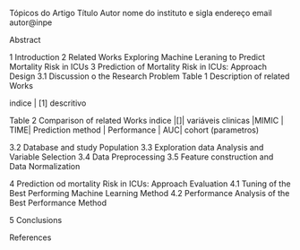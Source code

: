Tópicos do Artigo
Título 
Autor
nome do instituto e sigla
endereço
email autor@inpe

Abstract

1 Introduction
2 Related Works Exploring Machine Leraning to Predict Mortality Risk in ICUs
3 Prediction of Mortality Risk in ICUs: Approach Design
3.1 Discussion o the Research Problem
Table 1 Description of related Works

indice | [1] descritivo

Table 2 Comparison of related Works
indice |[]| variáveis clinicas |MIMIC | TIME| Prediction method | Performance | AUC| cohort (parametros)

3.2 Database and study Population
3.3 Exploration data Analysis and Variable Selection
3.4 Data Preprocessing
3.5 Feature construction and Data Normalization

4 Prediction od mortality Risk in ICUs: Approach Evaluation
4.1 Tuning of the Best Performing Machine Learning Method
4.2 Performance Analysis of the Best Performance Method

5 Conclusions 

References